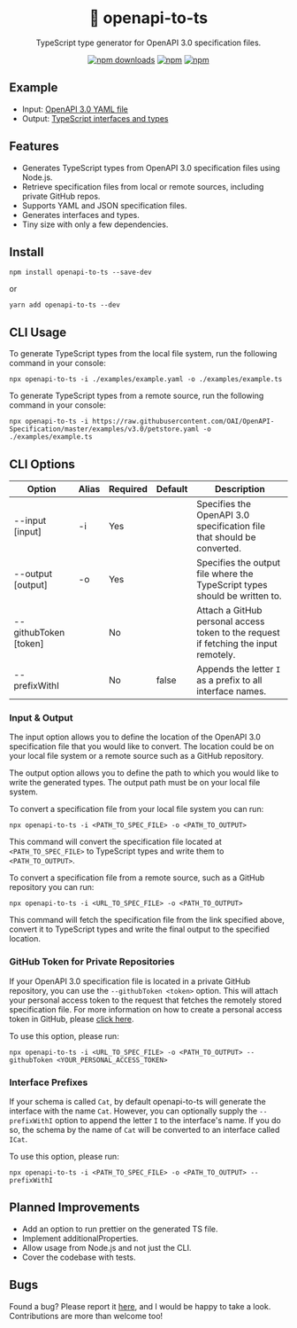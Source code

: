 <h1 align="center">
  🌅 openapi-to-ts
</h1>

<p align="center">
  TypeScript type generator for OpenAPI 3.0 specification files.
</p>

<div align="center">

[![npm downloads](https://img.shields.io/npm/dm/openapi-to-ts.svg?style=for-the-badge)](https://www.npmjs.com/package/openapi-to-ts)
[![npm](https://img.shields.io/npm/dt/openapi-to-ts.svg?style=for-the-badge)](https://www.npmjs.com/package/openapi-to-ts)
[![npm](https://img.shields.io/bundlephobia/minzip/openapi-to-ts?style=for-the-badge)](https://bundlephobia.com/result?p=openapi-to-ts)

</div>

## Example

- Input: [OpenAPI 3.0 YAML file](./examples/example.yaml)
- Output: [TypeScript interfaces and types](./examples/example.ts)

## Features

- Generates TypeScript types from OpenAPI 3.0 specification files using Node.js.
- Retrieve specification files from local or remote sources, including private GitHub repos.
- Supports YAML and JSON specification files.
- Generates interfaces and types.
- Tiny size with only a few dependencies.

## Install

```shell
npm install openapi-to-ts --save-dev
```

or

```shell
yarn add openapi-to-ts --dev
```

## CLI Usage

To generate TypeScript types from the local file system, run the following command in your console:

```shell
npx openapi-to-ts -i ./examples/example.yaml -o ./examples/example.ts
```

To generate TypeScript types from a remote source, run the following command in your console:

```shell
npx openapi-to-ts -i https://raw.githubusercontent.com/OAI/OpenAPI-Specification/master/examples/v3.0/petstore.yaml -o ./examples/example.ts
```

## CLI Options

| Option                | Alias | Required | Default | Description                                                                          |
| --------------------- | ----- | -------- | ------- | ------------------------------------------------------------------------------------ |
| --input [input]       | -i    | Yes      |         | Specifies the OpenAPI 3.0 specification file that should be converted.               |
| --output [output]     | -o    | Yes      |         | Specifies the output file where the TypeScript types should be written to.           |
| --githubToken [token] |       | No       |         | Attach a GitHub personal access token to the request if fetching the input remotely. |
| --prefixWithI         |       | No       | false   | Appends the letter `I` as a prefix to all interface names.                           |

### Input & Output

The input option allows you to define the location of the OpenAPI 3.0 specification file that you would like to convert. The location could be on your local file system or a remote source such as a GitHub repository.

The output option allows you to define the path to which you would like to write the generated types. The output path must be on your local file system.

To convert a specification file from your local file system you can run:

```shell
npx openapi-to-ts -i <PATH_TO_SPEC_FILE> -o <PATH_TO_OUTPUT>
```

This command will convert the specification file located at `<PATH_TO_SPEC_FILE>` to TypeScript types and write them to `<PATH_TO_OUTPUT>`.

To convert a specification file from a remote source, such as a GitHub repository you can run:

```shell
npx openapi-to-ts -i <URL_TO_SPEC_FILE> -o <PATH_TO_OUTPUT>
```

This command will fetch the specification file from the link specified above, convert it to TypeScript types and write the final output to the specified location.

### GitHub Token for Private Repositories

If your OpenAPI 3.0 specification file is located in a private GitHub repository, you can use the `--githubToken <token>` option. This will attach your personal access token to the request that fetches the remotely stored specification file. For more information on how to create a personal access token in GitHub, please [click here](https://docs.github.com/en/github/authenticating-to-github/creating-a-personal-access-token).

To use this option, please run:

```shell
npx openapi-to-ts -i <URL_TO_SPEC_FILE> -o <PATH_TO_OUTPUT> --githubToken <YOUR_PERSONAL_ACCESS_TOKEN>
```

### Interface Prefixes

If your schema is called `Cat`, by default openapi-to-ts will generate the interface with the name `Cat`. However, you can optionally supply the `--prefixWithI` option to append the letter `I` to the interface's name. If you do so, the schema by the name of `Cat` will be converted to an interface called `ICat`.

To use this option, please run:

```shell
npx openapi-to-ts -i <PATH_TO_SPEC_FILE> -o <PATH_TO_OUTPUT> --prefixWithI
```

## Planned Improvements

- Add an option to run prettier on the generated TS file.
- Implement additionalProperties.
- Allow usage from Node.js and not just the CLI.
- Cover the codebase with tests.

## Bugs

Found a bug? Please report it [here](https://github.com/aehrenthal/openapi-to-ts/issues), and I would be happy to take a look. Contributions are more than welcome too!

